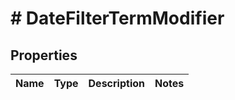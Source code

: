 # # DateFilterTermModifier

## Properties

Name | Type | Description | Notes
------------ | ------------- | ------------- | -------------


